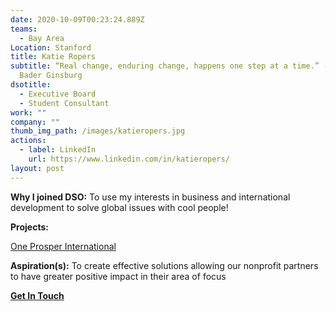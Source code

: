 ```yaml
---
date: 2020-10-09T00:23:24.889Z
teams:
  - Bay Area
Location: Stanford
title: Katie Ropers
subtitle: “Real change, enduring change, happens one step at a time.” - Ruth
  Bader Ginsburg
dsotitle:
  - Executive Board
  - Student Consultant
work: ""
company: ""
thumb_img_path: /images/katieropers.jpg
actions:
  - label: LinkedIn
    url: https://www.linkedin.com/in/katieropers/
layout: post
---
```

**Why I joined DSO:** To use my interests in business and international development to solve global issues with cool people!

**Projects:**

[One Prosper International](https://www.oneprosper.org/)

**Aspiration(s):** To create effective solutions allowing our nonprofit partners to have greater positive impact in their area of focus


**[Get In Touch](mailto:ropersk@dsoglobal.org)**
